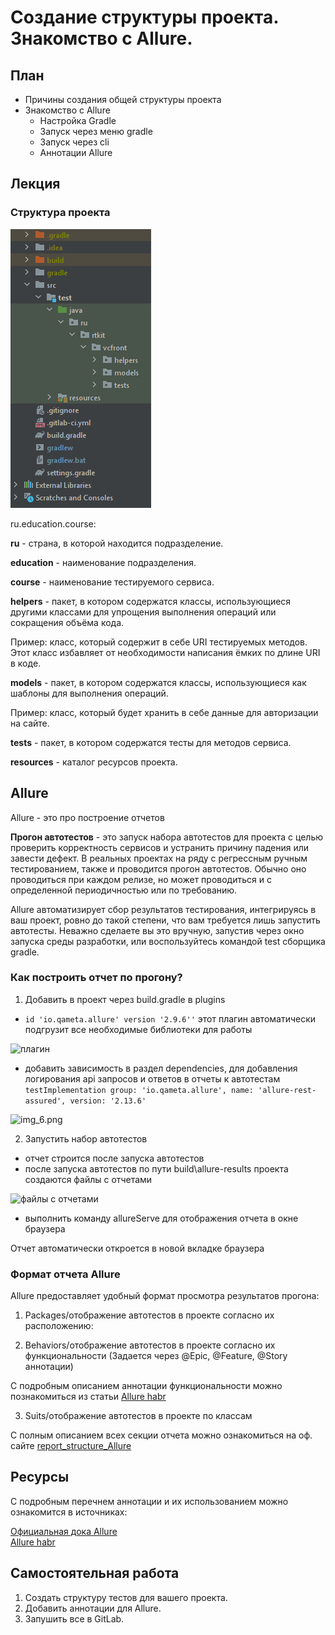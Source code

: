 # Создание структуры проекта. Знакомство с Allure.

## План

- Причины создания общей структуры проекта
- Знакомство с Allure
  - Настройка Gradle
  - Запуск через меню gradle
  - Запуск через cli
  - Аннотации Allure
  
## Лекция

### Структура проекта

![img](src/test/resources/img/structure.png)

ru.education.course:

**ru** - страна, в которой находится подразделение.

**education** - наименование подразделения.

**course** - наименование тестируемого сервиса.

**helpers** - пакет, в котором содержатся классы, использующиеся другими классами для упрощения выполнения операций или сокращения объёма кода.

Пример: класс, который содержит в себе URI тестируемых методов. Этот класс избавляет от необходимости написания ёмких по длине URI в коде.

**models** - пакет, в котором содержатся классы, использующиеся как шаблоны для выполнения операций.

Пример: класс, который будет хранить в себе данные для авторизации на сайте.

**tests** - пакет, в котором содержатся тесты для методов сервиса.

**resources** - каталог ресурсов проекта.

## Allure

Allure - это про построение отчетов

**Прогон автотестов** - это запуск набора автотестов для проекта с целью проверить корректность сервисов и устранить причину падения или завести дефект.
В реальных проектах на ряду с регрессным ручным тестированием, также и проводится прогон автотестов.
Обычно оно проводиться при каждом релизе, но может проводиться и с определенной периодичностью или по требованию.

Allure автоматизирует сбор результатов тестирования, интегрируясь в ваш проект, ровно до такой степени,
что вам требуется лишь запустить автотесты. Неважно сделаете вы это вручную, запустив через окно запуска среды разработки,
или воспользуйтесь командой test сборщика gradle.

### Как построить отчет по прогону?

1. Добавить в проект через build.gradle
в plugins

- ```id 'io.qameta.allure' version '2.9.6''```
этот плагин автоматически подгрузит все необходимые библиотеки для работы

![плагин](src/test/resources/img/img.png)

- добавить зависимость в раздел dependencies, для добавления логирования api запросов и ответов в отчеты к автотестам
```testImplementation group: 'io.qameta.allure', name: 'allure-rest-assured', version: '2.13.6'```

![img_6.png](src/test/resources/img/img_6.png)

2. Запустить набор автотестов

- отчет строится после запуска автотестов
- после запуска автотестов по пути build\allure-results проекта создаются файлы с отчетами

![файлы с отчетами](src/test/resources/img/img.png)

- выполнить команду allureServe для отображения отчета в окне браузера

Отчет автоматически откроется в новой вкладке браузера

### Формат отчета Allure

Allure предоставляет удобный формат просмотра результатов прогона:

1. Packages/отображение автотестов в проекте согласно их расположению:

2. Behaviors/отображение автотестов в проекте согласно их функциональности (Задается через  @Epic, @Feature, @Story аннотации)

С подробным описанием аннотации функциональности можно познакомиться из статьи [Allure habr](https://habr.com/ru/company/sberbank/blog/359302/)

3. Suits/отображение автотестов в проекте по классам

С полным описанием всех секции отчета можно ознакомиться на оф. сайте [report_structure_Allure](https://docs.qameta.io/allure/#_report_structure)

## Ресурсы

С подробным перечнем аннотации и их использованием можно ознакомится в источниках:

[Официальная дока Allure](https://docs.qameta.io/allure/#_junit_5)  
[Allure habr](https://habr.com/ru/company/sberbank/blog/359302/)

## Самостоятельная работа

1. Создать структуру тестов для вашего проекта.  
2. Добавить аннотации для Allure.  
3. Запушить все в GitLab.

